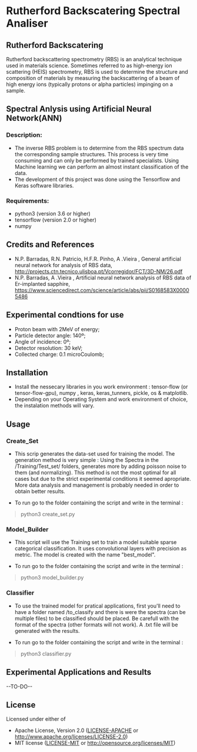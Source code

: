 # Rutherford Backscatering Spectral Analiser

## Rutherford Backscatering
Rutherford backscattering spectrometry (RBS) is an analytical technique used in materials science. Sometimes referred to as high-energy ion scattering (HEIS) spectrometry, RBS is used to determine the structure and composition of materials by measuring the backscattering of a beam of high energy ions (typically protons or alpha particles) impinging on a sample. 

## Spectral Anlysis using Artificial Neural Network(ANN) 
### Description:
- The inverse RBS problem is to determine from the RBS spectrum data the corresponding sample structures. This process is very time consuming and can only be performed by trained specialists. Using Machine learning we can perform an almost instant classification of the data. 
- The development of this project was done using the Tensorflow and Keras software libraries.

### Requirements: 
- python3 (version 3.6 or higher)
- tensorflow (version 2.0 or higher)
- numpy 

## Credits and References
- N.P. Barradas, R.N. Patricio, H.F.R. Pinho, A .Vieira , General artificial neural network for analysis of RBS data, http://projects.ctn.tecnico.ulisboa.pt/Vcorregidor/FCT/3D-NM/26.pdf
- N.P. Barradas, A .Vieira , Artificial neural network analysis of RBS data of Er-implanted sapphire, https://www.sciencedirect.com/science/article/abs/pii/S0168583X00005486

## Experimental condtions for use
- Proton beam with 2MeV of energy;
- Particle detector angle: 140º;
- Angle of incidence: 0º;
- Detector resolution: 30 keV;
- Collected charge: 0.1 microCoulomb;

## Installation
- Install the nessecary libraries in you work environment : tensor-flow (or tensor-flow-gpu), numpy , keras, keras_tunners, pickle, os & matplotlib.
- Depending on your Operating System and work environment of choice, the instalation methods will vary. 

## Usage
### Create_Set
- This scrip generates the data-set used for training the model. The generation method is very simple : Using the Spectra in the /Training/Test_set/<category> folders, generates more by adding poisson noise to them (and normalizing). This method is not the most optimal for all cases but due to the strict experimental conditions it seemed apropriate. More data analysis and management is probably needed in order to obtain better results. 
  
 - To run go to the folder containing the script and write in the terminal : 
 > python3 create_set.py
  
 ### Model_Builder
 - This script will use the Training set to train a model suitable sparse categorical classification. It uses convolutional layers with precision as metric. The model is created with the name "best_model".
  
 - To run go to the folder containing the script and write in the terminal : 
 > python3 model_builder.py
  
### Classifier 
 - To use the trained model for pratical applications, first you'll need to have a folder named /to_classify and there is were the spectra (can be multiple files) to be classified should be placed. Be carefull with the format of the spectra (other formats will not work). A .txt file will be generated with the results.
  
 - To run go to the folder containing the script and write in the terminal : 
 > python3 classifier.py

## Experimental Applications and Results
--TO-DO--


## License

Licensed under either of

 * Apache License, Version 2.0 ([LICENSE-APACHE](LICENSE-APACHE) or http://www.apache.org/licenses/LICENSE-2.0)
 * MIT license ([LICENSE-MIT](LICENSE-MIT) or http://opensource.org/licenses/MIT)


